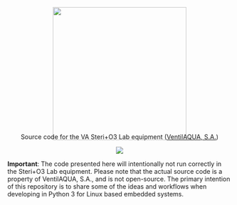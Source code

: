 <p align="center">
  <img src="http://josenunes.xyz/va-steri-lab/logo.svg" width="300px" />
</p>
<p align="center" style="margin-top: -30px">
  Source code for the VA Steri+O3 Lab equipment (<a href="http://www.ventilaqua.com/EN/white/equipamentos">VentilAQUA, S.A.</a>)
</p>
<p align="center">
  <img src="http://josenunes.xyz/va-steri-lab/demo.gif" />
</p>

**Important**: The code presented here will intentionally not run correctly in the Steri+O3 Lab equipment. Please note that the actual source code is a property of VentilAQUA, S.A., and is not open-source. The primary intention of this repository is to share some of the ideas and workflows when developing in Python 3 for Linux based embedded systems.
